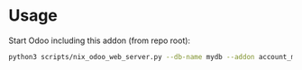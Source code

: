 # Usage

Start Odoo including this addon (from repo root):

```bash
python3 scripts/nix_odoo_web_server.py --db-name mydb --addon account_move_tier_validation
```

